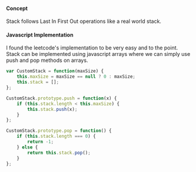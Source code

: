 #### Concept

Stack follows Last In First Out operations like a real world stack.

#### Javascript Implementation

I found the leetcode's implementation to be very easy and to the point. Stack can be implemented using javascript arrays where we can simply use push and pop methods on arrays.

```js
var CustomStack = function(maxSize) {
    this.maxSize = maxSize == null ? 0 : maxSize;
    this.stack = [];
};

CustomStack.prototype.push = function(x) {
    if (this.stack.length < this.maxSize) {
        this.stack.push(x);
    }
};

CustomStack.prototype.pop = function() {
    if (this.stack.length === 0) {
        return -1;
    } else {
        return this.stack.pop();
    }
};
```